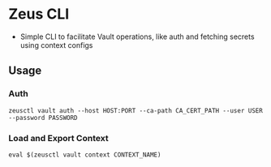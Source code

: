 # Zeus CLI

- Simple CLI to facilitate Vault operations, like auth and fetching secrets using context configs

## Usage

### Auth

```
zeusctl vault auth --host HOST:PORT --ca-path CA_CERT_PATH --user USER --password PASSWORD
```

### Load and Export Context

```
eval $(zeusctl vault context CONTEXT_NAME)
```

